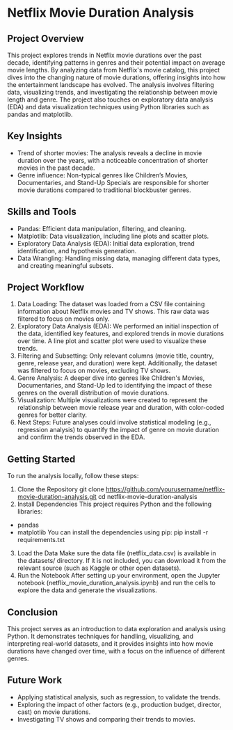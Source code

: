 # Netflix Movie Duration Analysis

## Project Overview
This project explores trends in Netflix movie durations over the past decade, identifying patterns in genres and their potential impact on average movie lengths. By analyzing data from Netflix's movie catalog, this project dives into the changing nature of movie durations, offering insights into how the entertainment landscape has evolved.
The analysis involves filtering data, visualizing trends, and investigating the relationship between movie length and genre. The project also touches on exploratory data analysis (EDA) and data visualization techniques using Python libraries such as pandas and matplotlib.

## Key Insights
* Trend of shorter movies: The analysis reveals a decline in movie duration over the years, with a noticeable concentration of shorter movies in the past decade.
* Genre influence: Non-typical genres like Children’s Movies, Documentaries, and Stand-Up Specials are responsible for shorter movie durations compared to traditional blockbuster genres.

## Skills and Tools
* Pandas: Efficient data manipulation, filtering, and cleaning.
* Matplotlib: Data visualization, including line plots and scatter plots.
* Exploratory Data Analysis (EDA): Initial data exploration, trend identification, and hypothesis generation.
* Data Wrangling: Handling missing data, managing different data types, and creating meaningful subsets.

## Project Workflow
1. Data Loading: The dataset was loaded from a CSV file containing information about Netflix movies and TV shows. This raw data was filtered to focus on movies only.
2. Exploratory Data Analysis (EDA): We performed an initial inspection of the data, identified key features, and explored trends in movie durations over time. A line plot and scatter plot were used to visualize these trends.
3. Filtering and Subsetting: Only relevant columns (movie title, country, genre, release year, and duration) were kept. Additionally, the dataset was filtered to focus on movies, excluding TV shows.
4. Genre Analysis: A deeper dive into genres like Children's Movies, Documentaries, and Stand-Up led to identifying the impact of these genres on the overall distribution of movie durations.
5. Visualization: Multiple visualizations were created to represent the relationship between movie release year and duration, with color-coded genres for better clarity.
6. Next Steps: Future analyses could involve statistical modeling (e.g., regression analysis) to quantify the impact of genre on movie duration and confirm the trends observed in the EDA.

## Getting Started
To run the analysis locally, follow these steps:
1. Clone the Repository
git clone https://github.com/yourusername/netflix-movie-duration-analysis.git
cd netflix-movie-duration-analysis
2. Install Dependencies
This project requires Python and the following libraries:
* pandas
* matplotlib
You can install the dependencies using pip:
pip install -r requirements.txt
3. Load the Data
Make sure the data file (netflix_data.csv) is available in the datasets/ directory. If it is not included, you can download it from the relevant source (such as Kaggle or other open datasets).
4. Run the Notebook
After setting up your environment, open the Jupyter notebook (netflix_movie_duration_analysis.ipynb) and run the cells to explore the data and generate the visualizations.

## Conclusion
This project serves as an introduction to data exploration and analysis using Python. It demonstrates techniques for handling, visualizing, and interpreting real-world datasets, and it provides insights into how movie durations have changed over time, with a focus on the influence of different genres.

## Future Work
* Applying statistical analysis, such as regression, to validate the trends.
* Exploring the impact of other factors (e.g., production budget, director, cast) on movie durations.
* Investigating TV shows and comparing their trends to movies.

